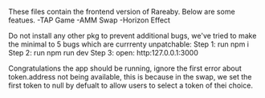 These files contain the frontend version of Rareaby. 
Below are some featues.
-TAP Game
-AMM Swap
-Horizon Effect

Do not install any other pkg to prevent additional bugs, we've tried to make the minimal to 5 bugs which are currrenty unpatchable:
Step 1: run npm i
Step 2: run npm run dev
Step 3: open: http:127.0.0.1:3000

Congratulations the app should be running, ignore the first error about token.address not being available, this is because in the swap, we set the first token to null by defualt to allow users to select a token of thei choice.
